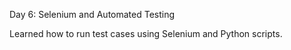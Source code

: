 Day 6: Selenium and Automated Testing

Learned how to run test cases using Selenium and Python scripts.
